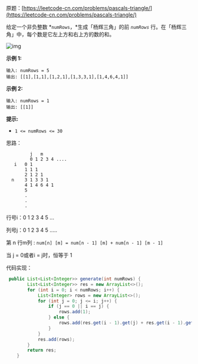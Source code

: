 原题：[https://leetcode-cn.com/problems/pascals-triangle/](https://leetcode-cn.com/problems/pascals-triangle/)

给定一个非负整数 *`numRows`，*生成「杨辉三角」的前 *`numRows`* 行。在「杨辉三角」中，每个数是它左上方和右上方的数的和。

![img](https://pic.leetcode-cn.com/1626927345-DZmfxB-PascalTriangleAnimated2.gif)

 

**示例 1:**

```
输入: numRows = 5
输出: [[1],[1,1],[1,2,1],[1,3,3,1],[1,4,6,4,1]]
```

**示例 2:**

```
输入: numRows = 1
输出: [[1]]
```

**提示:**

- `1 <= numRows <= 30`

思路：

```shell
         j   m
         0 1 2 3 4 ....
   i   0 1
       1 1 1
       2 1 2 1
  n    3 1 3 3 1
       4 1 4 6 4 1
       5
       .
       .
       .
```

行号i：0 1 2 3 4 5 ...

列号j：0 1 2 3 4 5 .....

第 n 行m列 : `num[n] [m] = num[n - 1] [m] + num[n - 1] [m - 1]`

当 j = 0或者i = j时，恒等于 1

代码实现：

```java
 public List<List<Integer>> generate(int numRows) {
        List<List<Integer>> res = new ArrayList<>();
        for (int i = 0; i < numRows; i++) {
            List<Integer> rows = new ArrayList<>();
            for (int j = 0; j <= i; j++) {
                if (j == 0 || i == j) {
                    rows.add(1);
                } else {
                    rows.add(res.get(i - 1).get(j) + res.get(i - 1).get(j - 1));
                }
            }
            res.add(rows);
        }
        return res;
    }
```

